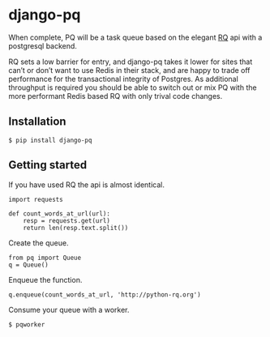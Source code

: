 django-pq
==========

When complete, PQ will be a task queue based on the elegant [RQ](http://python-rq.org) api with a postgresql backend.

RQ sets a low barrier for entry, and django-pq takes it lower for sites that can’t or don’t want to use Redis in their stack, and are happy to trade off performance for the transactional integrity of Postgres. As additional throughput is required you should be able to switch out or mix PQ with the more performant Redis based RQ with only trival code changes.

Installation
--------------

    $ pip install django-pq

Getting started
----------------

If you have used RQ the api is almost identical.

    import requests

    def count_words_at_url(url):
        resp = requests.get(url)
        return len(resp.text.split())

Create the queue.

    from pq import Queue
    q = Queue()

Enqueue the function.

    q.enqueue(count_words_at_url, 'http://python-rq.org')


Consume your queue with a worker.

    $ pqworker
